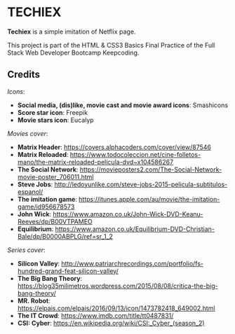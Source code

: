 # TECHIEX
**Techiex** is a simple imitation of Netflix page.

This project is part of the HTML & CSS3 Basics Final Practice of the Full Stack Web Developer Bootcamp Keepcoding.


## Credits

*Icons*:<br>
* **Social media, (dis)like, movie cast and movie award icons**: Smashicons
* **Score star icon**: Freepik
* **Movie stars icon**: Eucalyp

*Movies cover*:<br>
* **Matrix Header**: https://covers.alphacoders.com/cover/view/87546
* **Matrix Reloaded**: https://www.todocoleccion.net/cine-folletos-mano/the-matrix-reloaded-pelicula-dvd~x104586267
* **The Social Network**: https://movieposters2.com/The-Social-Network-movie-poster_706011.html
* **Steve Jobs**: http://ledoyunlike.com/steve-jobs-2015-pelicula-subtitulos-espanol/
* **The imitation game**: https://itunes.apple.com/au/movie/the-imitation-game/id956678573
* **John Wick**: https://www.amazon.co.uk/John-Wick-DVD-Keanu-Reeves/dp/B00VTPAMEO
* **Equilibrium**: https://www.amazon.co.uk/Equilibrium-DVD-Christian-Bale/dp/B0000ABPLG/ref=sr_1_2

*Series cover*:<br>
* **Silicon Valley**: http://www.patriarchrecordings.com/portfolio/fs-hundred-grand-feat-silicon-valley/
* **The Big Bang Theory**: https://blog35milimetros.wordpress.com/2015/08/08/critica-the-big-bang-theory/
* **MR. Robot**: https://elpais.com/elpais/2016/09/13/icon/1473782418_649002.html
* **The IT Crowd**: https://www.imdb.com/title/tt0487831/
* **CSI: Cyber**: https://en.wikipedia.org/wiki/CSI:_Cyber_(season_2)
